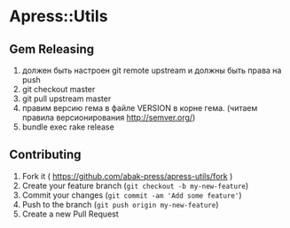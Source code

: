 # Apress::Utils



## Gem Releasing

1. должен быть настроен git remote upstream и должны быть права на push
1. git checkout master
2. git pull upstream master
3. правим версию гема в файле VERSION в корне гема. (читаем правила версионирования http://semver.org/)
4. bundle exec rake release

## Contributing

1. Fork it ( https://github.com/abak-press/apress-utils/fork )
2. Create your feature branch (`git checkout -b my-new-feature`)
3. Commit your changes (`git commit -am 'Add some feature'`)
4. Push to the branch (`git push origin my-new-feature`)
5. Create a new Pull Request
